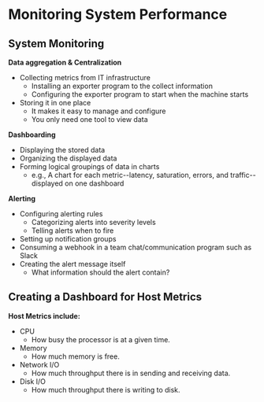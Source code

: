 # Monitoring System Performance

## System Monitoring

**Data aggregation & Centralization**

* Collecting metrics from IT infrastructure
    * Installing an exporter program to the collect information
    * Configuring the exporter program to start when the machine starts
* Storing it in one place
    * It makes it easy to manage and configure
    * You only need one tool to view data

**Dashboarding**

* Displaying the stored data
* Organizing the displayed data
* Forming logical groupings of data in charts
    * e.g., A chart for each metric--latency, saturation, errors, and traffic--displayed on one dashboard

**Alerting**

* Configuring alerting rules
    * Categorizing alerts into severity levels
    * Telling alerts when to fire
* Setting up notification groups
* Consuming a webhook in a team chat/communication program such as Slack
* Creating the alert message itself
    * What information should the alert contain?

## Creating a Dashboard for Host Metrics

**Host Metrics include:**

* CPU
    * How busy the processor is at a given time.
* Memory
    * How much memory is free.
* Network I/O
    * How much throughput there is in sending and receiving data.
* Disk I/O
    * How much throughput there is writing to disk.
